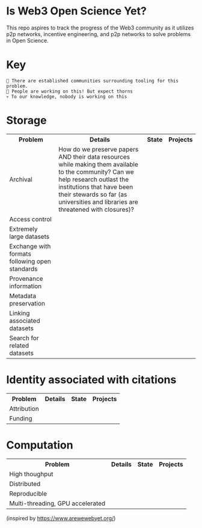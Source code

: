 # Is Web3 Open Science Yet?
This repo aspires to track the progress of the Web3 community as it utilizes p2p networks, incentive engineering, and p2p networks to solve problems in Open Science.

# Key
```
🔧 There are established communities surrounding tooling for this problem.
🌵 People are working on this! But expect thorns 
💀 To our knowledge, nobody is working on this
```

# Storage
<table>
<tr> <th> Problem </th> <th> Details </th> <th> State </th> <th> Projects </th> </tr>
<tr> <td> Archival </td>
<td>
How do we preserve papers AND their data resources while making them available to the community? Can we help research outlast the institutions that have been their stewards so far (as universities and libraries are threatened with closures)?
</td>
</tr>
<tr>
<td>Access control </td></tr>
<tr> <td>Extremely large datasets</td></tr>
<tr> <td>Exchange with formats following open standards</td></tr>
<tr> <td>Provenance information</td></tr>
<tr> <td>Metadata preservation</td></tr>
<tr> <td>Linking associated datasets</td></tr>
<tr> <td>Search for related datasets</td></tr>
</table>


# Identity associated with citations
<table>
<tr> <th> Problem </th> <th> Details </th> <th> State </th> <th> Projects </th> </tr>
<tr> <td>Attribution</td></tr>
<tr> <td>Funding</td></tr>
</table>

# Computation
<table>
<tr> <th> Problem </th> <th> Details </th> <th> State </th> <th> Projects </th> </tr>
<tr> <td>High thoughput</td></tr>
<tr> <td>Distributed</td></tr>
<tr> <td>Reproducible</td></tr>
<tr> <td>Multi-threading, GPU accelerated</td></tr>
</table>



(inspired by https://www.arewewebyet.org/)
